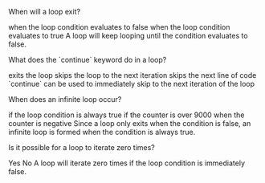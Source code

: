 <quiz>
  <question>
    <p>When will a loop exit?</p>
    <answer correct>when the loop condition evaluates to false</answer>
    <answer>when the loop condition evaluates to true</answer>
    <explanation>A loop will keep looping until the condition evaluates to false.</explanation>
  </question>
</quiz>

<quiz>
  <question>
    <p>What does the `continue` keyword do in a loop?</p>
    <answer>exits the loop</answer>
    <answer correct>skips the loop to the next iteration</answer>
    <answer>skips the next line of code</answer>
    <explanation>`continue` can be used to immediately skip to the next iteration of the loop</explanation>
  </question>
</quiz>

<quiz>
  <question>
    <p>When does an infinite loop occur?</p>
    <answer correct>if the loop condition is always true</answer>
    <answer>if the counter is over 9000</answer>
    <answer>when the counter is negative</answer>
    <explanation>Since a loop only exits when the condition is false, an infinite loop is formed when the condition is always true.</explanation>
  </question>
</quiz>

<quiz>
  <question>
    <p>Is it possible for a loop to iterate zero times?</p>
    <answer correct>Yes</answer>
    <answer>No</answer>
    <explanation>A loop will iterate zero times if the loop condition is immediately false.</explanation>
  </question>
</quiz>
